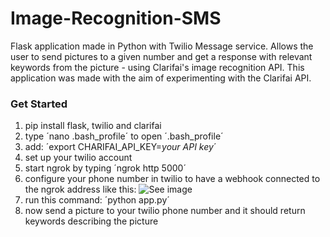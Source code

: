 # Image-Recognition-SMS


Flask application made in Python with Twilio Message service. Allows the user to send pictures to a given number and get a response with relevant keywords from the picture - using Clarifai's image recognition API. This application was made with the aim of experimenting with the Clarifai API.

### Get Started
1. pip install flask, twilio and clarifai
2. type ´nano .bash_profile´ to open ´.bash_profile´
3. add: ´export CHARIFAI_API_KEY=*your API key*´
4. set up your twilio account
5. start ngrok by typing ´ngrok http 5000´
6. configure your phone number in twilio to have a webhook connected to the ngrok address like this:
![See image](https://s3.amazonaws.com/com.twilio.prod.twilio-docs/original_images/UpFaHOezK9Ryyytjk-nl2MQHHXAgS9aPF3kBMmws3OKj_BiGmdcGtNX0hvfOYwQXS4_evCeDqF.png)
7. run this command: ´python app.py´
8. now send a picture to your twilio phone number and it should return keywords describing the picture
